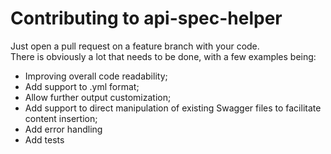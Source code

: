 # Contributing to api-spec-helper

Just open a pull request on a feature branch with your code.  
There is obviously a lot that needs to be done, with a few examples being:

- Improving overall code readability;
- Add support to .yml format;
- Allow further output customization;
- Add support to direct manipulation of existing Swagger files to facilitate content insertion;
- Add error handling
- Add tests

